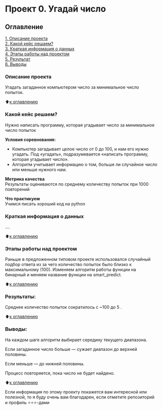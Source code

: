 # Проект 0. Угадай число

## Оглавление  
[1. Описание проекта](.README.md#Описание-проекта)  
[2. Какой кейс решаем?](.README.md#Какой-кейс-решаем)  
[3. Краткая информация о данных](.README.md#Краткая-информация-о-данных)  
[4. Этапы работы над проектом](.README.md#Этапы-работы-над-проектом)  
[5. Результат](.README.md#Результат)    
[6. Выводы](.README.md#Выводы) 

### Описание проекта    
Угадать загаданное компьютером число за минимальное число попыток.

:arrow_up:[к оглавлению](_)


### Какой кейс решаем?    
Нужно написать программу, которая угадывает число за минимальное число попыток

**Условия соревнования:**  
- Компьютер загадывает целое число от 0 до 100, и нам его нужно угадать. Под «угадать», подразумевается «написать программу, которая угадывает число».
- Алгоритм учитывает информацию о том, больше ли случайное число или меньше нужного нам.

**Метрика качества**     
Результаты оцениваются по среднему количеству попыток при 1000 повторений

**Что практикуем**     
Учимся писать хороший код на python


### Краткая информация о данных
....
  
:arrow_up:[к оглавлению](.README.md#Оглавление)


### Этапы работы над проектом  
Раньше в предложенном типовом проекте использовался случайный подбор ответа из за чего количество попыток было близко к максимальному (100).
Изменяем алгоритм работы функции на бинарный и меняем название функции на 
smart_predict.
   
:arrow_up:[к оглавлению](.README.md#Оглавление)


### Результаты:  
Среднее количество попыток сократилось с ~100 до 5 .

:arrow_up:[к оглавлению](.README.md#Оглавление)


### Выводы:  
На каждом шаге алгоритм выбирает середину текущего диапазона.

Если загаданное число больше — сужает диапазон до верхней половины.

Если меньше — до нижней половины.

Процесс повторяется, пока число не будет найдено.

:arrow_up:[к оглавлению](.README.md#Оглавление)


Если информация по этому проекту покажется вам интересной или полезной, то я буду очень вам благодарен, если отметите репозиторий и профиль ⭐️⭐️⭐️-дами